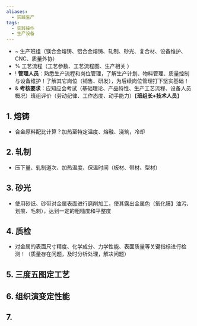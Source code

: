 ```yaml
---
aliases:
  - 实践生产
tags:
  - 实践操作
  - 生产设备
---
```

- ~ 生产班组（镁合金熔铸、铝合金熔铸、轧制、砂光、复合材、设备维护、CNC、质量外协）
- % 工艺流程（工艺参数、工艺流程图、生产相关 ）
- ! **管理人员**：熟悉生产流程和岗位管理，了解生产计划、物料管理、质量控制与设备维护！了解其它岗位（销售、研发），为后续岗位管理打下坚实基础！
- & **考核要求**：应知应会考试（基础理论、产品特性、生产工艺流程、设备人员概况）班组评价（劳动纪律、工作态度、动手能力）【**班组长+技术人员**】

## 1. 熔铸 
- 合金原料配比计算？加热至特定温度、熔融、浇筑，冷却

## 2. 轧制 
- 压下量、轧制道次、加热温度、保温时间（板材、带材、型材）

## 3. 砂光 
- 使用砂纸、砂带对金属表面进行磨削加工，使其露出金属色（氧化膜】油污、划痕、毛刺），达到一定的粗糙度和平整度

## 4. 质检 
- 对金属的表面尺寸精度、化学成分、力学性能、表面质量等关键指标进行检测！（质量存在问题，及时分析处理，解决问题）


## 5. 三度五图定工艺


## 6. 组织演变定性能 


## 7. 